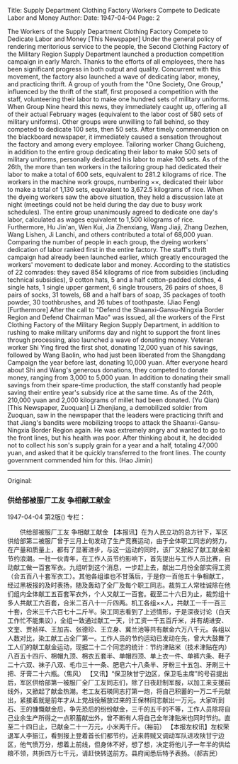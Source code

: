 Title: Supply Department Clothing Factory Workers Compete to Dedicate Labor and Money
Author:
Date: 1947-04-04
Page: 2

The Workers of the Supply Department Clothing Factory
    Compete to Dedicate Labor and Money
    [This Newspaper] Under the general policy of rendering meritorious service to the people, the Second Clothing Factory of the Military Region Supply Department launched a production competition campaign in early March. Thanks to the efforts of all employees, there has been significant progress in both output and quality. Concurrent with this movement, the factory also launched a wave of dedicating labor, money, and practicing thrift. A group of youth from the "One Society, One Group," influenced by the thrift of the staff, first proposed a competition with the staff, volunteering their labor to make one hundred sets of military uniforms. When Group Nine heard this news, they immediately caught up, offering all of their actual February wages (equivalent to the labor cost of 580 sets of military uniforms). Other groups were unwilling to fall behind, so they competed to dedicate 100 sets, then 50 sets. After timely commendation on the blackboard newspaper, it immediately caused a sensation throughout the factory and among every employee. Tailoring worker Chang Guicheng, in addition to the entire group dedicating their labor to make 500 sets of military uniforms, personally dedicated his labor to make 100 sets. As of the 26th, the more than ten workers in the tailoring group had dedicated their labor to make a total of 600 sets, equivalent to 281.2 kilograms of rice. The workers in the machine work groups, numbering ××, dedicated their labor to make a total of 1,130 sets, equivalent to 3,672.5 kilograms of rice. When the dyeing workers saw the above situation, they held a discussion late at night (meetings could not be held during the day due to busy work schedules). The entire group unanimously agreed to dedicate one day's labor, calculated as wages equivalent to 1,500 kilograms of rice. Furthermore, Hu Jin'an, Wen Kui, Jia Zhenxiang, Wang Jiaji, Zhang Dezhen, Wang Lishen, Ji Lanchi, and others contributed a total of 68,000 yuan. Comparing the number of people in each group, the dyeing workers' dedication of labor ranked first in the entire factory. The staff's thrift campaign had already been launched earlier, which greatly encouraged the workers' movement to dedicate labor and money. According to the statistics of 22 comrades: they saved 854 kilograms of rice from subsidies (including technical subsidies), 9 cotton hats, 5 and a half cotton-padded clothes, 4 single hats, 1 single upper garment, 6 single trousers, 26 pairs of shoes, 8 pairs of socks, 31 towels, 68 and a half bars of soap, 35 packages of tooth powder, 30 toothbrushes, and 26 tubes of toothpaste. (Jiao Feng)
    [Furthermore] After the call to "Defend the Shaanxi-Gansu-Ningxia Border Region and Defend Chairman Mao" was issued, all the workers of the First Clothing Factory of the Military Region Supply Department, in addition to rushing to make military uniforms day and night to support the front lines through processing, also launched a wave of donating money. Veteran worker Shi Ying fired the first shot, donating 12,000 yuan of his savings, followed by Wang Baolin, who had just been liberated from the Shangdang Campaign the year before last, donating 10,000 yuan. After everyone heard about Shi and Wang's generous donations, they competed to donate money, ranging from 3,000 to 5,000 yuan. In addition to donating their small savings from their spare-time production, the staff constantly had people saving their entire year's subsidy rice at the same time. As of the 24th, 210,000 yuan and 2,000 kilograms of millet had been donated. (Yu Qian)
    [This Newspaper, Zuoquan] Li Zhenjiang, a demobilized soldier from Zuoquan, saw in the newspaper that the leaders were practicing thrift and that Jiang's bandits were mobilizing troops to attack the Shaanxi-Gansu-Ningxia Border Region again. He was extremely angry and wanted to go to the front lines, but his health was poor. After thinking about it, he decided not to collect his son's supply grain for a year and a half, totaling 47,000 yuan, and asked that it be quickly transferred to the front lines. The county government commended him for this. (Hao Jimin)



<hr /> 

Original: 


### 供给部被服厂工友  争相献工献金

1947-04-04
第2版()
专栏：

　　供给部被服厂工友
    争相献工献金
    【本报讯】在为人民立功的总方针下，军区供给部第二被服厂曾于三月上旬发动了生产竞赛运动，由于全体职工同志的努力，在产量和质量上，都有了显著进步，与这一运动的同时，该厂又掀起了献工献金和节约浪潮。一社一伙青年，在工作人员节约影响下，首先提出与工作人员比赛，自动献工做一百套军衣。九组听到这个消息，一步赶上去，献出二月份全部实得工资（合五百八十套军衣工）。其他各组谁也不甘落后，于是你一百他五十争相献工，经过黑板报的及时表扬，随及轰动了全厂及每个职工同志。裁剪工人常桂诚除在他们组内全体献工五百套军衣外，个人又献工一百套。截至二十六日为止，裁剪组十多人共献工六百套，合米二百八十一斤四两。机工各组××人，共献工一千一百三十套，合米三千六百七十二斤半。染工同志看到了上述情形，于是深夜讨论（白天工作忙不能集议），全组一致通过献工一天，计工资一千五百斤米，并有胡进安、文奎、贾祯祥、王加吉、张德珍、王立身、冀兰池等共有献金六万八千元。各组以人数对比，染工献工占全厂第一。工作人员的节约运动已发动在先，曾大大鼓舞了工人们的献工献金运动，现据二十二个同志的统计：节约津贴米（技术津贴在内）八百五十四斤、棉帽九顶、棉衣五套半、单帽四顶、单上衣一件、单裤六条、鞋子二十六双、袜子八双、毛巾三十一条、肥皂六十八条半、牙粉三十五包、牙刷三十把、牙膏二十六瓶。（焦风）
    【又讯】“保卫陕甘宁边区，保卫毛主席”的号召提出后，军区供给部第一被服厂全厂工友同志们，除了日夜赶制军服，以加工来支援前线外，又掀起了献金热潮。老工友石瑛同志打第一炮，将自己积蓄的一万二千元献出，紧接着就是前年才从上党战役解放过来的王保林同志献出一万元。大家听到石、王的慷慨献金后，争先恐后的纷纷献金，三千的五千的不等，工作人员除将自己业余生产所得之一点积蓄献出外，曾不断有人将自己全年津贴米也同时节约。直至二十四日止，已献金二十一万元，小米两千斤。（裕前）
    【本报左权讯】左权荣退军人李振江，看到报上登着首长们都节约，近来蒋贼又调动军队进攻陕甘宁边区，他气愤万分，想着上前线，但身体不好，想了想，决定将他儿子一年半的供给粮不领，共折四万七千元，请赶快转送前方。县府闻悉后特予表扬。（郝吉民）
